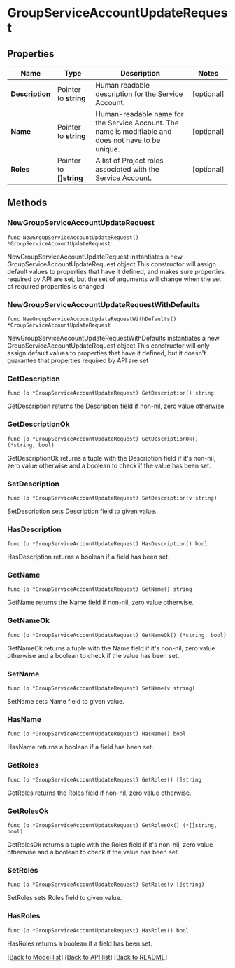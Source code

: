 # GroupServiceAccountUpdateRequest

## Properties

Name | Type | Description | Notes
------------ | ------------- | ------------- | -------------
**Description** | Pointer to **string** | Human readable description for the Service Account. | [optional] 
**Name** | Pointer to **string** | Human-readable name for the Service Account. The name is modifiable and does not have to be unique. | [optional] 
**Roles** | Pointer to **[]string** | A list of Project roles associated with the Service Account. | [optional] 

## Methods

### NewGroupServiceAccountUpdateRequest

`func NewGroupServiceAccountUpdateRequest() *GroupServiceAccountUpdateRequest`

NewGroupServiceAccountUpdateRequest instantiates a new GroupServiceAccountUpdateRequest object
This constructor will assign default values to properties that have it defined,
and makes sure properties required by API are set, but the set of arguments
will change when the set of required properties is changed

### NewGroupServiceAccountUpdateRequestWithDefaults

`func NewGroupServiceAccountUpdateRequestWithDefaults() *GroupServiceAccountUpdateRequest`

NewGroupServiceAccountUpdateRequestWithDefaults instantiates a new GroupServiceAccountUpdateRequest object
This constructor will only assign default values to properties that have it defined,
but it doesn't guarantee that properties required by API are set

### GetDescription

`func (o *GroupServiceAccountUpdateRequest) GetDescription() string`

GetDescription returns the Description field if non-nil, zero value otherwise.

### GetDescriptionOk

`func (o *GroupServiceAccountUpdateRequest) GetDescriptionOk() (*string, bool)`

GetDescriptionOk returns a tuple with the Description field if it's non-nil, zero value otherwise
and a boolean to check if the value has been set.

### SetDescription

`func (o *GroupServiceAccountUpdateRequest) SetDescription(v string)`

SetDescription sets Description field to given value.

### HasDescription

`func (o *GroupServiceAccountUpdateRequest) HasDescription() bool`

HasDescription returns a boolean if a field has been set.
### GetName

`func (o *GroupServiceAccountUpdateRequest) GetName() string`

GetName returns the Name field if non-nil, zero value otherwise.

### GetNameOk

`func (o *GroupServiceAccountUpdateRequest) GetNameOk() (*string, bool)`

GetNameOk returns a tuple with the Name field if it's non-nil, zero value otherwise
and a boolean to check if the value has been set.

### SetName

`func (o *GroupServiceAccountUpdateRequest) SetName(v string)`

SetName sets Name field to given value.

### HasName

`func (o *GroupServiceAccountUpdateRequest) HasName() bool`

HasName returns a boolean if a field has been set.
### GetRoles

`func (o *GroupServiceAccountUpdateRequest) GetRoles() []string`

GetRoles returns the Roles field if non-nil, zero value otherwise.

### GetRolesOk

`func (o *GroupServiceAccountUpdateRequest) GetRolesOk() (*[]string, bool)`

GetRolesOk returns a tuple with the Roles field if it's non-nil, zero value otherwise
and a boolean to check if the value has been set.

### SetRoles

`func (o *GroupServiceAccountUpdateRequest) SetRoles(v []string)`

SetRoles sets Roles field to given value.

### HasRoles

`func (o *GroupServiceAccountUpdateRequest) HasRoles() bool`

HasRoles returns a boolean if a field has been set.

[[Back to Model list]](../README.md#documentation-for-models) [[Back to API list]](../README.md#documentation-for-api-endpoints) [[Back to README]](../README.md)


